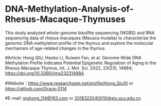 # DNA-Methylation-Analysis-of-Rhesus-Macaque-Thymuses
This study analyzed whole-genome bisulfite sequencing (WGBS) and RNA sequencing data of  rhesus macaques (Macaca mulatta) to characterize the genomic DNA methylation profile of the thymus and explore the molecular mechanism of age-related changes in the thymus.

#Article: Hong QIU, Haobo LI, Ruiwen Fan, et al. Genome-Wide DNA Methylation Profile Indicates Potential Epigenetic Regulation of Aging in the Rhesus Macaque Thymus, Int. J. Mol. Sci. 2022, 23(23), 14984; https://doi.org/10.3390/ijms232314984.

#Website：https://www.researchgate.net/profile/Hong_Qiu10 or https://github.com/Grace-0114

#E-mail: qiuhong_114@163.com or 2018322040010@stu.scu.edu.cn
